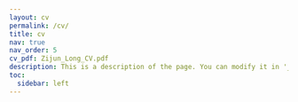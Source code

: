 ```yaml
---
layout: cv
permalink: /cv/
title: cv
nav: true
nav_order: 5
cv_pdf: Zijun_Long_CV.pdf
description: This is a description of the page. You can modify it in '_pages/cv.md'. You can also change or remove the top pdf download button.
toc:
  sidebar: left
---
```

